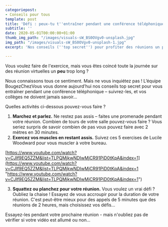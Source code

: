 ```yaml
---
categoriepost:
- Conseils pour tous
template: post
title: 'Défi : peux-tu t''entraîner pendant une conférence téléphonique ? '
subtitle: ''
date: 2020-05-01T00:00:00+01:00
thumb_img_path: "/images/visuals-sW_BS0OVgv0-unsplash.jpg"
img_path: "/images/visuals-sW_BS0OVgv0-unsplash-1.jpg"
excerpt: 'Nos conseils (''top secret'') pour profiter des réunions un peu longues... '

---
```

Vous voulez faire de l'exercice, mais vous êtes coincé toute la journée sur des réunion virtuelles un **peu** trop long ?

Nous connaissons tous ce sentiment. Mais ne vous inquiétez pas ! L’équipe BougezChezVous vous donne aujourd’hui nos conseils top secret pour vous entraîner pendant une conférence téléphonique – suivrez-les, et vos collèges ne doivent jamais savoir…

Quelles activités ci-dessous pouvez-vous faire ? 

1. **Marchez et parlez.** Ne restez pas assis – faites une promenade pendant votre réunion. Combien de tours de votre salle pouvez-vous faire ? Vous seriez surpris de savoir combien de pas vous pouvez faire avec 2 mètres en 30 minutes.
2. **Exercez vos muscles en restant assis.** Suivez ces 5 exercises de Lucile Woodward pour vous muscler à votre bureau. 

[https://www.youtube.com/watch?v=CJlf9EQ5ZZM&list=TLPQMjkwNDIwMjCR91PiD0tKpA&index=1](https://www.youtube.com/watch?v=CJlf9EQ5ZZM&list=TLPQMjkwNDIwMjCR91PiD0tKpA&index=1 "https://www.youtube.com/watch?v=CJlf9EQ5ZZM&list=TLPQMjkwNDIwMjCR91PiD0tKpA&index=1")

3. **Squattez ou planchez pour votre réunion.** Vous voulez un vrai défi ? Oubliez la chaise ! Essayez de vous accroupir pour la duration de votre réunion. C'est peut-être mieux pour des appels de 5 minutes que des réunions de 2 heures, mais choisissez vos défis...

Essayez-les pendant votre prochaine réunion - mais n'oubliez pas de vérifier si votre vidéo est allumé ou non...